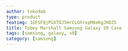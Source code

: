 ```yaml
---
author: tokodab
type: product
featimg: 1GFSFQjPGXTOJ5HrCLGhrxpM8eKgJHOZS
title: Tobey Marshall Samsung Galaxy S9 Case
tags: [samsung, galaxy, s9]
category: [samsung]
---
```

